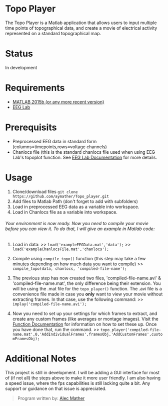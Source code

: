 # Topo Player

The Topo Player is a Matlab application that allows users to input multiple time points of topographical data, and create a movie of electrical activity represented on a standard topographical map.

# Status
In development

# Requirements

- [MATLAB 2015b (or any more recent version)](https://www.mathworks.com/downloads/)
- [EEG Lab](https://sccn.ucsd.edu/eeglab/download.php)

# Prerequisits

- Preprocessed EEG data in standard form (columns=timepoints,rows=voltage channels)
- Chanlocs file (this is the standard chanlocs file used when using EEG Lab's topoplot function. See [EEG Lab Documentation](https://sccn.ucsd.edu/wiki/EEGLAB_Wiki) for more details.

# Usage

1. Clone/download files `git clone https://github.com/aymather/Topo_player.git`
2. Add files to Matlab Path (don't forget to add with subfolders)
3. Load in preprocessed EEG data as a variable into workspace.
4. Load in Chanlocs file as a variable into workspace.

###### Your environment is now ready. Now you need to compile your movie before you can view it. To do that, I will give an example in Matlab code:

1. Load in data:
\>> `load('exampleEEGData.mat','data');`
\>> `load('exampleChanlocsFile.mat','chanlocs');`

2. Compile using `compile_topo()` function (this step may take a few minutes depending on how much data you want to compile)
\>> `compile_topo(data, chanlocs, 'compiled-file-name');`

3. The previous step has now created two files, 'compiled-file-name.avi' & 'compiled-file-name.mat', the only difference being their extension. You will be using the .mat file for the `topo_player()` function. The .avi file is a convenience file made in case you **only** want to view your movie without extracting frames. In that case, use the following command:
\>> `implay('compiled-file-name.avi');`

4. Now you need to set up your settings for which frames to extract, and create any custom frames (like averages or montage images). Visit the [Function Documentation]() for information on how to set these up. Once you have done that, run the command.
\>> `topo_player('compiled-file-name.mat',0,'AddIndividualFrames',framesObj,'AddCustomFrames',customFramesObj);`

# Additional Notes

This project is still in development. I will be adding a GUI interface for most of (if not all) the steps above to make it more user friendly. I am also having a speed issue, where the fps capabilities is still lacking quite a bit. Any support or guidance on that issue is appreciated.

> Program written by: [Alec Mather](https://github.com/aymather)
